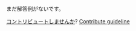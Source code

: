 
まだ解答例がないです。

[コントリビュートしませんか](https://github.com/BFEdev/BFE.dev-solutions/blob/main/question/debug-blank-screen_ja.md)?  [Contribute guideline](https://github.com/BFEdev/BFE.dev-solutions#how-to-contribute)
